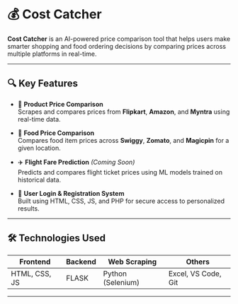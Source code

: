# 💰 Cost Catcher

**Cost Catcher** is an AI-powered price comparison tool that helps users make smarter shopping and food ordering decisions by comparing prices across multiple platforms in real-time.

---

## 🔍 Key Features

- 🛒 **Product Price Comparison**  
  Scrapes and compares prices from **Flipkart**, **Amazon**, and **Myntra** using real-time data.

- 🍔 **Food Price Comparison**  
  Compares food item prices across **Swiggy**, **Zomato**, and **Magicpin** for a given location.

- ✈️ **Flight Fare Prediction** *(Coming Soon)*  
  Predicts and compares flight ticket prices using ML models trained on historical data.

- 👤 **User Login & Registration System**  
  Built using HTML, CSS, JS, and PHP for secure access to personalized results.

---

## 🛠️ Technologies Used

| Frontend     | Backend        | Web Scraping | Others             |
|--------------|----------------|--------------|--------------------|
| HTML, CSS, JS| FLASK          | Python (Selenium) | Excel, VS Code, Git |

---



